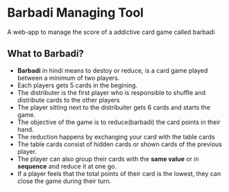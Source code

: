 # Barbadi Managing Tool

A web-app to manage the score of a addictive card game called barbadi

## What to Barbadi?

- **Barbadi** in hindi means to destoy or reduce, is a card game played between a minimum of two players.
- Each players gets 5 cards in the begining.
- The distributer is the first player who is responsible to shuffle and distribute cards to the other players
- The player sitting next to the distribuiter gets 6 cards and starts the game.
- The objective of the game is to reduce(barbadi) the card points in their hand.
- The reduction happens by exchanging your card with the table cards
- The table cards consist of hidden cards or shown cards of the previous player.
- The player can also group their cards with the **same value** or in **sequence** and reduce it at one go.
- If a player feels that the total points of their card is the lowest, they can close the game during their turn.

